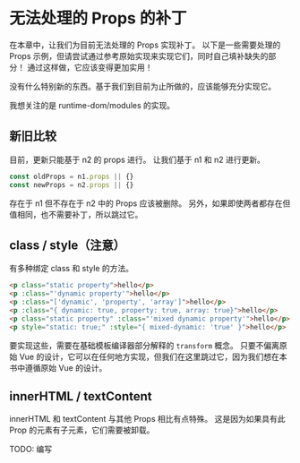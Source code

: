 # 无法处理的 Props 的补丁

在本章中，让我们为目前无法处理的 Props 实现补丁。
以下是一些需要处理的 Props 示例，但请尝试通过参考原始实现来实现它们，同时自己填补缺失的部分！
通过这样做，它应该变得更加实用！

没有什么特别新的东西。基于我们到目前为止所做的，应该能够充分实现它。

我想关注的是 runtime-dom/modules 的实现。

## 新旧比较

目前，更新只能基于 n2 的 props 进行。
让我们基于 n1 和 n2 进行更新。

```ts
const oldProps = n1.props || {}
const newProps = n2.props || {}
```

存在于 n1 但不存在于 n2 中的 Props 应该被删除。
另外，如果即使两者都存在但值相同，也不需要补丁，所以跳过它。

## class / style（注意）

有多种绑定 class 和 style 的方法。

```html
<p class="static property">hello</p>
<p :class="'dynamic property'">hello</p>
<p :class="['dynamic', 'property', 'array']">hello</p>
<p :class="{ dynamic: true, property: true, array: true}">hello</p>
<p class="static property" :class="'mixed dynamic property'">hello</p>
<p style="static: true;" :style="{ mixed-dynamic: 'true' }">hello</p>
```

要实现这些，需要在基础模板编译器部分解释的 `transform` 概念。
只要不偏离原始 Vue 的设计，它可以在任何地方实现，但我们在这里跳过它，因为我们想在本书中遵循原始 Vue 的设计。

## innerHTML / textContent

innerHTML 和 textContent 与其他 Props 相比有点特殊。
这是因为如果具有此 Prop 的元素有子元素，它们需要被卸载。

TODO: 编写

